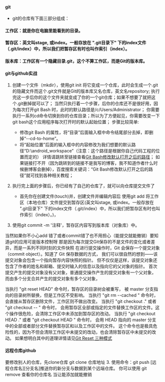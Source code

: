 #### git
* git的仓库有下面三部分组成：
#### 工作区：就是你在电脑里能看到的目录。
#### 暂存区：英文叫stage, 或index。一般存放在 ".git目录下" 下的index文件（.git/index）中，所以我们把暂存区有时也叫作索引（index）。
#### 版本库：工作区有一个隐藏目录.git，这个不算工作区，而是Git的版本库。


#### git与github实战
1. 创建一个文件（mkdir），使用git init 将它变成一个仓库，此时会生成一个.git的隐藏文件而这个.git文件就是Git的版本库又名仓库，英文名repository;
执行完这一步后你的这个文件夹就变成了你的一个git仓库；如果不想要了就把这个.git删掉就可以了；
当然只执行着一个步骤，后你的仓库还不是很好用，因为每次打开git Bash 时，此时的默认路径是/c/Users/Administrator；
你需要执行一系列cd命令切换到你的仓库目录；所以为了方便起见，你需要改变一下git bash这个应用程序每次打开时的默认起始位置；
步骤比较简单:
	* 修改git Bash 的属性，将“目录”后面输入框中命令结尾部分去掉，即删掉“--cd-to-home”。
	* 将“起始位置”后面的输入框中的内容修改为我们想要的默认路径“D:\android_workspace”（注意：这个路径是根据你自己代码工程的位置而定的）
详情请跳转至链接查看[Git Bash修改默认打开之后的路径](https://blog.csdn.net/zzfenglin/article/details/54646541)；
如果链接打不开（因为跳转到的链接不是我写的博客，我不知道作者什么时候删博客会删掉），百度搜索关键词：“Git Bash修改默认打开之后的路径”就可找到各种相关教程；
	 
2. 执行完上面的步骤后，你已经有了自己的仓库了，就可以向仓库提交文件了
	* 首先你在创建文件(touch)并，创建文件并编辑内容后
使用git add <file> 将工作区（本地仓库）文件提交到暂存区(英文叫stage, 或index。一般存放在 ".git目录下" 下的index文件（.git/index）中，所以我们把暂存区有时也叫作索引（index）。)，
3. 使用git commit -m '注释'，暂存区内容写到版本库（对象库）中。 

当然如果你不小心add 错了或者commit错了也不用担心（能提交就能撤销）要知道git的应用可是版本控制呀
那是因为每次提交Git保存的不是文件的变化或者差异，而是一系列不同时刻的文件快照
在进行提交操作时，Git 会保存一个提交对象（commit object）。知道了 Git 保存数据的方式，
我们可以很自然的想到——该提交对象会包含一个指向暂存内容快照的指针。
 但不仅仅是这样，该提交对象还包含了作者的姓名和邮箱、提交时输入的信息以及指向它的父对象的指针。
 首次提交产生的提交对象没有父对象，普通提交操作产生的提交对象有一个父对象，
 而由多个分支合并产生的提交对象有多个父对象，

当执行 "git reset HEAD" 命令时，暂存区的目录树会被重写，
被 master 分支指向的目录树所替换，但是工作区不受影响。 
当执行 "git rm --cached <file>" 命令时，会直接从暂存区删除文件，工作区则不做出改变。 
当执行 "git checkout ." 或者 "git checkout -- <file>" 命令时，
会用暂存区全部或指定的文件替换工作区的文件。这个操作很危险，会清除工作区中未添加到暂存区的改动。 
当执行 "git checkout HEAD ." 或者 "git checkout HEAD <file>" 命令时，
会用 HEAD 指向的 master 分支中的全部或者部分文件替换暂存区和以及工作区中的文件。
这个命令也是极具危险性的，因为不但会清除工作区中未提交的改动，也会清除暂存区中未提交的改动。
如果想明白其中的道理详情请见[Git Reset 三种模式](https://www.jianshu.com/p/c2ec5f06cf1a)

#### 远程仓库github
要修改别人的仓库，先clone仓库 git clone 仓库地址
3. 使用命令：git push [远程仓库名][分支名]推送你的新分支与数据到某个远端仓库。
你可以使用 git remove 查看你的仓库名
当让能添加就能撤销
